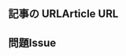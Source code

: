<!---
Welcome to the Office Scripts documentation repository.

To report an issue with the Office Scripts documentation, please provide the article URL and describe the issue below. Alternatively, if you want to submit a pull request with your recommended documentation changes, we will review your contributions and update our documentation accordingly.

If your issue is not related to the Office Scripts documentation, please post it to one of the following channels instead:

- To ask a question about making scripts, post your question to Stack Overflow and tag it with the "office-scripts" tag (https://stackoverflow.com/questions/tagged/office-scripts).

- To report an issue with the Office Scripts API or platform, use the feedback button in Excel on the web.

- To submit a feature request for the Office.js API or platform, post your idea to our User Voice page (https://excel.uservoice.com/forums/274580-excel-for-the-web?category_id=143439), or if the feature request already exists there, add your vote for it.
-->

<!--- Provide a general summary of the documentation issue in the Title above -->

## <a name="article-url"></a><span data-ttu-id="98d5e-101">記事の URL</span><span class="sxs-lookup"><span data-stu-id="98d5e-101">Article URL</span></span>
<!-- Provide the URL of the article that this documentation issue relates to -->

## <a name="issue"></a><span data-ttu-id="98d5e-102">問題</span><span class="sxs-lookup"><span data-stu-id="98d5e-102">Issue</span></span>
<!-- Provide a thorough description of the documentation issue -->
